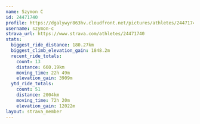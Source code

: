 ```yaml
---
name: Szymon C
id: 24471740
profile: https://dgalywyr863hv.cloudfront.net/pictures/athletes/24471740/7213253/3/large.jpg
username: szymon-c
strava_url: https://www.strava.com/athletes/24471740
stats:
  biggest_ride_distance: 180.27km
  biggest_climb_elevation_gain: 1848.2m
  recent_ride_totals:
    count: 13
    distance: 660.19km
    moving_time: 22h 49m
    elevation_gain: 3909m
  ytd_ride_totals:
    count: 51
    distance: 2004km
    moving_time: 72h 20m
    elevation_gain: 12022m
layout: strava_member
--- 
```

